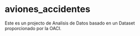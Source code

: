 # aviones_accidentes
Este es un projecto de Analisis de Datos basado en un Dataset proporcionado por la OACI.
